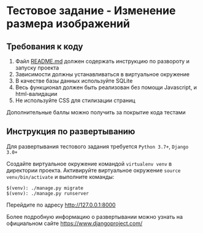 # Тестовое задание - Изменение размера изображений

## Требования к коду

1. Файл [README.md](http://readme.md) должен содержать инструкцию по развороту и запуску проекта
2. Зависимости должны устанавливаться в виртуальное окружение
3. В качестве базы данных используйте SQLite
4. Весь функционал должен быть реализован без помощи Javascript, и html-валидации
5. Не используйте CSS для стилизации страниц

Дополнительные баллы можно получить за покрытие кода тестами

## Инструкция по развертыванию

Для развертывания тестового задания требуется `Python 3.7+`, `Django 3.0+`

Создайте виртуальное окружение командой `virtualenv venv` в директории проекта.
Активируйте виртуальное окружение `source venv/bin/activate` и выполните команды:

```shell script
$(venv): ./manage.py migrate
$(venv): ./manage.py runserver
```

Перейдите по адресу http://127.0.0.1:8000

Более подробную информацию о развертывании можно узнать на официальном сайте https://www.djangoproject.com/